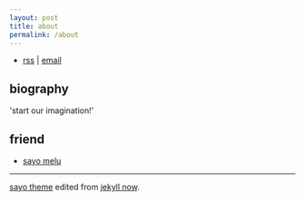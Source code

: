 ```yaml
---
layout: post
title: about
permalink: /about
---
```


- [rss](/feed.xml) |
[email](mailto:sayo-melu@outlook.com)


## biography

'start our imagination!'



## friend

- [sayo melu](https://sayo-melu.xyz/)

---

[sayo theme](https://gitlab.com/sayo-melu/sayo-melu.xyz) edited from [jekyll now](https://github.com/barryclark/jekyll-now).
